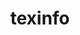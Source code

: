 ---
title: "texinfo"
layout: cache
categories: [package, v0.19]
meta: {"versions": ["6.5"], "compilers": ["gcc@7.3.1"], "oss": ["amzn2"], "platforms": ["linux"], "targets": ["aarch64"], "stacks": ["aws-ahug-aarch64", "aws-isc-aarch64"], "num_specs": 1, "num_specs_by_stack": {"aws-isc-aarch64": 1, "aws-ahug-aarch64": 1}}
spec_details: [{"hash": "yqy55utpbynzig3aatwsjtp5fc67cwsc", "compiler": "gcc@7.3.1", "versions": ["6.5"], "os": "amzn2", "platform": "linux", "target": "aarch64", "variants": ["build_system=autotools", "patches=12f6edb,1732115"], "stacks": ["aws-isc-aarch64", "aws-ahug-aarch64"], "size": "-", "tarball": "https://binaries.spack.io/releases/v0.19/build_cache/linux-amzn2-aarch64/gcc-7.3.1/texinfo-6.5/linux-amzn2-aarch64-gcc-7.3.1-texinfo-6.5-yqy55utpbynzig3aatwsjtp5fc67cwsc.spack"}]
---